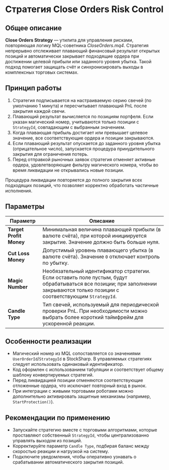 # Стратегия Close Orders Risk Control

## Общее описание
**Close Orders Strategy** — утилита для управления рисками, повторяющая логику MQL-советника *CloseOrders.mq4*. Стратегия непрерывно отслеживает плавающий финансовый результат открытых позиций и автоматически закрывает подходящие ордера при достижении целевой прибыли или заданного уровня убытка. Такой подход помогает защищать счёт и синхронизировать выходы в комплексных торговых системах.

## Принцип работы
1. Стратегия подписывается на настраиваемую серию свечей (по умолчанию 1 минута) и пересчитывает плавающий PnL после закрытия каждой свечи.
2. Плавающий результат вычисляется по позициям портфеля. Если указан магический номер, учитываются только позиции с `StrategyId`, совпадающим с выбранным значением.
3. Когда плавающая прибыль достигает или превышает целевое значение, все соответствующие ордера и позиции закрываются.
4. Если плавающий результат опускается до заданного уровня убытка (отрицательное число), запускается процедура принудительного закрытия для ограничения потерь.
5. Перед отправкой рыночных заявок стратегия отменяет активные ордера, удовлетворяющие фильтру магического номера, чтобы во время ликвидации не открывались новые позиции.

Процедура ликвидации повторяется до полного закрытия всех подходящих позиций, что позволяет корректно обработать частичные исполнения.

## Параметры
| Параметр | Описание |
| --- | --- |
| **Target Profit Money** | Минимальная величина плавающей прибыли (в валюте счёта), при которой инициируется закрытие. Значение должно быть больше нуля. |
| **Cut Loss Money** | Допустимый уровень плавающего убытка (в валюте счёта). Значение `0` отключает контроль по убытку. |
| **Magic Number** | Необязательный идентификатор стратегии. Если оставить поле пустым, будут обрабатываться все позиции; при заполнении закрываются только позиции с соответствующим `StrategyId`. |
| **Candle Type** | Тип свечей, используемый для периодической проверки PnL. При необходимости можно выбрать более короткий таймфрейм для ускоренной реакции. |

## Особенности реализации
- Магический номер из MQL сопоставляется со значениями `UserOrderId`/`StrategyId` в StockSharp. В управляемых стратегиях следует использовать одинаковый идентификатор.
- Код оформлен с использованием табуляции и соответствует общему шаблону конвертируемых стратегий.
- Перед ликвидацией позиции отменяются соответствующие отложенные ордера, что исключает повторный вход в рынок.
- При интеграции с живыми торговыми роботами можно дополнительно активировать защитные механизмы (например, `StartProtection()`).

## Рекомендации по применению
- Запускайте стратегию вместе с торговыми алгоритмами, которые проставляют собственный `StrategyId`, чтобы централизованно управлять выходом из позиций.
- Корректируйте параметр `Candle Type`, подбирая баланс между скоростью реакции и нагрузкой на систему.
- Подключите уведомления, чтобы оперативно узнавать о срабатывании автоматического закрытия позиций.

